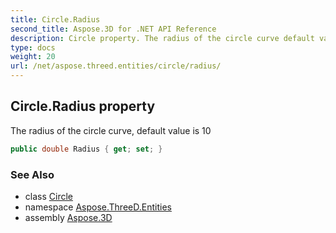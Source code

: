 ```yaml
---
title: Circle.Radius
second_title: Aspose.3D for .NET API Reference
description: Circle property. The radius of the circle curve default value is 10
type: docs
weight: 20
url: /net/aspose.threed.entities/circle/radius/
---
```

## Circle.Radius property

The radius of the circle curve, default value is 10

```csharp
public double Radius { get; set; }
```

### See Also

* class [Circle](../)
* namespace [Aspose.ThreeD.Entities](../../circle/)
* assembly [Aspose.3D](../../../)


